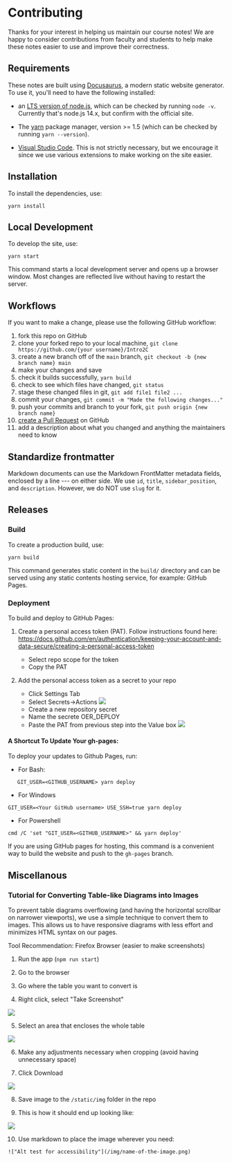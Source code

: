 # Contributing

Thanks for your interest in helping us maintain our course notes! We are happy to consider contributions from faculty and students to help make these notes easier to use and improve their correctness.

## Requirements

These notes are built using [Docusaurus](https://docusaurus.io/), a modern static website generator. To use it, you'll need to have the following installed:

- an [LTS version of node.js](https://nodejs.org/en/), which can be checked by running `node -v`. Currently that's node.js 14.x, but confirm with the official site.

- The [yarn](https://classic.yarnpkg.com/en/docs/install#mac-stable) package manager, version >= 1.5 (which can be checked by running `yarn --version`).

- [Visual Studio Code](https://code.visualstudio.com/). This is not strictly necessary, but we encourage it since we use various extensions to make working on the site easier.

## Installation

To install the dependencies, use:

```console
yarn install
```

## Local Development

To develop the site, use:

```console
yarn start
```

This command starts a local development server and opens up a browser window. Most changes are reflected live without having to restart the server.

## Workflows

If you want to make a change, please use the following GitHub workflow:

1. fork this repo on GitHub
1. clone your forked repo to your local machine, `git clone https://github.com/{your username}/Intro2C`
1. create a new branch off of the `main` branch, `git checkout -b {new branch name} main`
1. make your changes and save
1. check it builds successfully, `yarn build`
1. check to see which files have changed, `git status`
1. stage these changed files in git, `git add file1 file2 ...`
1. commit your changes, `git commit -m "Made the following changes..."`
1. push your commits and branch to your fork, `git push origin {new branch name}`
1. [create a Pull Request](https://docs.github.com/en/github/collaborating-with-pull-requests/proposing-changes-to-your-work-with-pull-requests/creating-a-pull-request) on GitHub
1. add a description about what you changed and anything the maintainers need to know

## Standardize frontmatter

Markdown documents can use the Markdown FrontMatter metadata fields, enclosed by a line --- on either side. We use `id`, `title`, `sidebar_position`, and `description`. However, we do NOT use `slug` for it.

## Releases

### Build

To create a production build, use:

```console
yarn build
```

This command generates static content in the `build/` directory and can be served using any static contents hosting service, for example: GitHub Pages.

### Deployment

To build and deploy to GitHub Pages:


1. Create a personal access token (PAT).  Follow instructions found here: https://docs.github.com/en/authentication/keeping-your-account-and-data-secure/creating-a-personal-access-token
    * Select repo scope for the token
    * Copy the PAT

2. Add the personal access token as a secret to your repo
    * Click Settings Tab
    * Select Secrets->Actions
    ![](static/img/secrets1.png)
    * Create a new repository secret
    * Name the secrete OER_DEPLOY
    * Paste the PAT from previous step into the Value box
    ![](static/img/secrets2.png)


#### A Shortcut To Update Your gh-pages:

To deploy your updates to Github Pages, run:

- For Bash:

```console
   GIT_USER=<GITHUB_USERNAME> yarn deploy
```

- For Windows

```console
GIT_USER=<Your GitHub username> USE_SSH=true yarn deploy
```

- For Powershell

```console
cmd /C 'set "GIT_USER=<GITHUB_USERNAME>" && yarn deploy'
```

If you are using GitHub pages for hosting, this command is a convenient way to build the website and push to the `gh-pages` branch.

## Miscellanous

### Tutorial for Converting Table-like Diagrams into Images

To prevent table diagrams overflowing (and having the horizontal scrollbar on narrower viewports),
we use a simple technique to convert them to images. This allows us to have responsive diagrams
with less effort and minimizes HTML syntax on our pages.

Tool Recommendation: Firefox Browser (easier to make screenshots)

1. Run the app (`npm run start`)

2. Go to the browser

3. Go where the table you want to convert is

4. Right click, select "Take Screenshot"

![](static/img/take-screenshot.png)

5. Select an area that encloses the whole table

![](static/img/click-to-select-region.png)

6. Make any adjustments necessary when cropping (avoid having unnecessary space)

7. Click Download

![](static/img/download-selected-region.png)

8. Save image to the `/static/img` folder in the repo

9. This is how it should end up looking like:

![](static/img/result-of-converted-table.png)

10. Use markdown to place the image wherever you need:

```
!["Alt test for accessibility"](/img/name-of-the-image.png)
```

